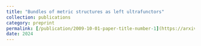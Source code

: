 ```yaml
---
title: "Bundles of metric structures as left ultrafunctors"
collection: publications
category: preprint
permalink: [/publication/2009-10-01-paper-title-number-1](https://arxiv.org/abs/2406.11076)
date: 2024
---
```


